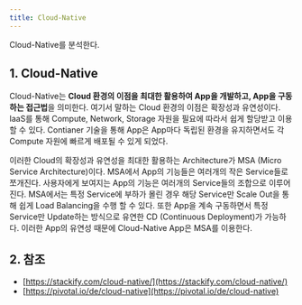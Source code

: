 ```yaml
---
title: Cloud-Native
---
```


Cloud-Native를 분석한다.

## 1. Cloud-Native

Cloud-Native는 **Cloud 환경의 이점을 최대한 활용하여 App을 개발하고, App을 구동하는 접근법**을 의미한다. 여기서 말하는 Cloud 환경의 이점은 확장성과 유연성이다. IaaS를 통해 Compute, Network, Storage 자원을 필요에 따라서 쉽게 할당받고 이용 할 수 있다. Contianer 기술을 통해 App은 App마다 독립된 환경을 유지하면서도 각 Compute 자원에 빠르게 배포될 수 있게 되었다.

이러한 Cloud의 확장성과 유연성을 최대한 활용하는 Architecture가 MSA (Micro Service Architecture)이다. MSA에서 App의 기능들은 여러개의 작은 Service들로 쪼개진다. 사용자에게 보여지는 App의 기능은 여러개의 Service들의 조합으로 이루어진다. MSA에서는 특정 Service에 부하가 몰린 경우 해당 Service만 Scale Out을 통해 쉽게 Load Balancing을 수행 할 수 있다. 또한 App을 계속 구동하면서 특정 Service만 Update하는 방식으로 유연한 CD (Continuous Deployment)가 가능하다. 이러한 App의 유연성 때문에 Cloud-Native App은 MSA를 이용한다.

## 2. 참조

* [https://stackify.com/cloud-native/](https://stackify.com/cloud-native/)
* [https://pivotal.io/de/cloud-native](https://pivotal.io/de/cloud-native)